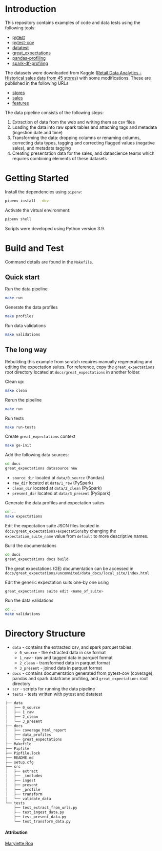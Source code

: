 # Introduction
This repository contains examples of code and data tests using the following tools:

- [pytest](https://docs.pytest.org/en/6.2.x/)
- [pytest-cov](https://pytest-cov.readthedocs.io/en/latest/)
- [datatest](https://datatest.readthedocs.io/en/latest/)
- [great_expectations](https://greatexpectations.io/)
- [pandas-profiling](https://pandas-profiling.github.io/pandas-profiling/docs/master/rtd/)
- [spark-df-profiling](https://github.com/julioasotodv/spark-df-profiling)


The datasets were downloaded from Kaggle ([Retail Data Analytics - Historical sales data from 45 stores](https://www.kaggle.com/manjeetsingh/retaildataset)) with some modifications. These are published in the following URLs

- [stores](https://docs.google.com/spreadsheets/d/e/2PACX-1vTuxA2NrdhAi9DDjDdOznMR1fnv1LiUhf2ztG0QqHAgc_gYK9log0XBZv0VjBB4zzFmGN0gzhD63B07/pubhtml)
- [sales](https://docs.google.com/spreadsheets/d/e/2PACX-1vRxhXER2cpZpyHf1q4Icfc7pT1WrNUR12EZvwa2FHGwuSzzgGr8uIbrtm5jyemvb6HMbfLO9JxUGgLn/pubhtml)
- [features](https://docs.google.com/spreadsheets/d/e/2PACX-1vQvWZRXlB3GMeJRnJQnylZK1G6JFH4oAg8dnNPuQITB0KHZIFO-6ku1hud6zFct3IoNpHINtY_XAiIY/pubhtml)

The data pipeline consists of the following steps:

1. Extraction of data from the web and writing them as csv files
2. Loading the data into raw spark tables and attaching tags and metadata (ingestion date and time)
3. Transforming the data: dropping columns or renaming columns, correcting data types, tagging and correcting flagged values (negative sales), and metadata tagging
4. Creating presentation data for the sales, and datascience teams which requires combining elements of these datasets

# Getting Started

Install the dependencies using `pipenv`:

```sh
pipenv install --dev
```

Activate the virtual environment:

```sh
pipenv shell
```

Scripts were developed using Python version 3.9.

# Build and Test

Command details are found in the `Makefile`.

## Quick start

Run the data pipeline

```sh
make run
```

Generate the data profiles

```sh
make profiles
```

Run data validations

```sh
make validations
```

## The long way

Rebuilding this example from scratch requires manually regenerating and editing the expectation suites. For reference, copy the `great_expectations` root directory located at `docs/great_expectations` in another folder.

Clean up:

```sh
make clean
```

Rerun the pipeline
```sh
make run
```

Run tests
```sh
make run-tests
```

Create `great_expectations` context
```sh
make ge-init
```

Add the following data sources:

```sh
cd docs
great_expectations datasource new
```

- `source_dir` located at `data/0_source` (Pandas)
- `raw_dir` located at `data/1_raw` (PySpark)
- `clean_dir` located at `data/2_clean` (PySpark)
- `present_dir` located at `data/3_present` (PySpark)

Generate the data profiles and expectation suites
```sh
cd ..
make expectations
```

Edit the expectation suite JSON files located in `docs/great_expectations/expectations`by changing the `expectation_suite_name` value from `default` to more descriptive names.


Build the documentations

```sh
cd docs
great_expectations docs build
```

The great expectations (GE) documentation can be accessed in `docs/great_expectations/uncommited/data_docs/local_site/index.html`

Edit the generic expectation suits one-by one using

```sh
great_expectations suite edit <name_of_suite>
```

Run the data validations
```sh
cd ..
make validations
```

# Directory Structure
- `data` - contains the extracted csv, and spark parquet tables:
    - `0_source` - the extracted data in csv format
    - `1_raw` - raw and tagged data in parquet format
    - `2_clean` - transformed data in parquet format
    - `3_present` - joined data in parquet format
- `docs` - contains documentation generated from pytest-cov (coverage), pandas and spark dataframe profiling, and `great_expectations` root directory
- `scr` - scripts for running the data pipeline
- `tests` - tests written with pytest and datatest

```sh
├── data                                                                                     
│   ├── 0_source                                                                             
│   ├── 1_raw                                                                                
│   ├── 2_clean                                                                              
│   └── 3_present                                                                            
├── docs                                                                                     
│   ├── coverage_html_report                                                                 
│   ├── data_profiles                                                                        
│   └── great_expectations                                                                                                                               
├── Makefile                                                                                 
├── Pipfile                                                                                  
├── Pipfile.lock                                                                             
├── README.md                                                                                                                                                    
├── setup.cfg                                                                                
├── src                                                                                      
│   ├── extract                                                                              
│   ├── _includes                                                                            
│   ├── ingest                                                                               
│   ├── present                                                                              
│   ├── _profile                                                                             
│   ├── transform                                                                            
│   └── validate_data                                                                        
└── tests                                                                                    
    ├── test_extract_from_urls.py                                                            
    ├── test_ingest_data.py                                                                  
    ├── test_present_data.py                                                                 
    └── test_transform_data.py 
```

#### Attribution
[Marylette Roa](https://github.com/maryletteroa)